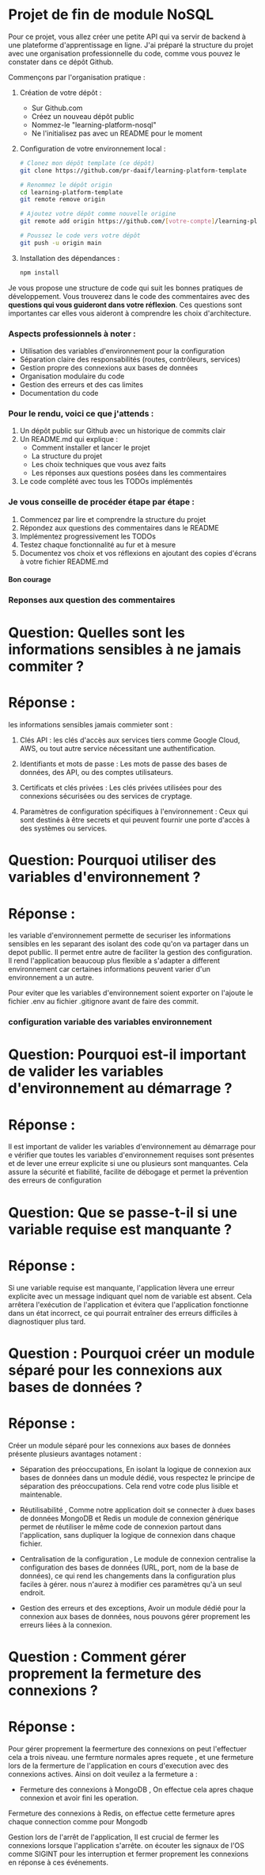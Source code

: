 # Projet de fin de module NoSQL

Pour ce projet, vous allez créer une petite API qui va servir de backend à une plateforme d'apprentissage en ligne. J'ai préparé la structure du projet avec une organisation professionnelle du code, comme vous pouvez le constater dans ce dépôt Github.

Commençons par l'organisation pratique :

1. Création de votre dépôt :
   - Sur Github.com
   - Créez un nouveau dépôt public
   - Nommez-le "learning-platform-nosql"
   - Ne l'initialisez pas avec un README pour le moment

2. Configuration de votre environnement local :
   ```bash
   # Clonez mon dépôt template (ce dépôt)
   git clone https://github.com/pr-daaif/learning-platform-template
   
   # Renommez le dépôt origin
   cd learning-platform-template
   git remote remove origin
   
   # Ajoutez votre dépôt comme nouvelle origine
   git remote add origin https://github.com/[votre-compte]/learning-platform-nosql
   
   # Poussez le code vers votre dépôt
   git push -u origin main
   ```

3. Installation des dépendances :
   ```bash
   npm install
   ```

Je vous propose une structure de code qui suit les bonnes pratiques de développement. Vous trouverez dans le code des commentaires avec des **questions qui vous guideront dans votre réflexion**. Ces questions sont importantes car elles vous aideront à comprendre les choix d'architecture.

### Aspects professionnels à noter :
- Utilisation des variables d'environnement pour la configuration
- Séparation claire des responsabilités (routes, contrôleurs, services)
- Gestion propre des connexions aux bases de données
- Organisation modulaire du code
- Gestion des erreurs et des cas limites
- Documentation du code

### Pour le rendu, voici ce que j'attends :
1. Un dépôt public sur Github avec un historique de commits clair
2. Un README.md qui explique :
   - Comment installer et lancer le projet
   - La structure du projet
   - Les choix techniques que vous avez faits
   - Les réponses aux questions posées dans les commentaires
3. Le code complété avec tous les TODOs implémentés

### Je vous conseille de procéder étape par étape :
1. Commencez par lire et comprendre la structure du projet
2. Répondez aux questions des commentaires dans le README
3. Implémentez progressivement les TODOs
4. Testez chaque fonctionnalité au fur et à mesure
5. Documentez vos choix et vos réflexions en ajoutant des copies d'écrans à votre fichier README.md

#### Bon courage

### Reponses aux question des commentaires

# Question: Quelles sont les informations sensibles à ne jamais commiter ?
# Réponse : 
les informations  sensibles   jamais  commieter sont :
1. Clés API : les clés d'accès aux services tiers comme Google Cloud, AWS, ou tout autre service nécessitant une authentification.
2. Identifiants et mots de passe : Les mots de passe des bases de données, des API, ou des comptes utilisateurs.
3. Certificats et clés privées : Les clés privées utilisées pour des connexions sécurisées ou des services de cryptage.

4. Paramètres de configuration spécifiques à l'environnement : Ceux qui sont destinés à être secrets et qui peuvent fournir une porte d'accès à des systèmes ou services.


# Question: Pourquoi utiliser des variables d'environnement ?
# Réponse : 
les variable d'environnement permette de securiser les informations sensibles en les separant des isolant des code  qu'on va partager dans un depot publlic. 
Il permet entre autre de faciliter la gestion des configuration. Il rend l'application beaucoup plus  flexible  a s'adapter a different environnement car certaines informations peuvent varier d'un environnement a un autre.

Pour eviter que les variables d'environnement soient exporter on l'ajoute le fichier .env au fichier .gitignore avant de faire des commit.


### configuration variable des variables environnement

# Question: Pourquoi est-il important de valider les variables d'environnement au démarrage ?
# Réponse : 

Il est important de valider les variables d'environnement au démarrage pour e vérifier que toutes les variables d'environnement requises sont présentes et de lever une erreur explicite si une ou plusieurs sont manquantes. Cela assure la sécurité et fiabilité, facilite de débogage
et permet la prévention des erreurs de configuration 

# Question: Que se passe-t-il si une variable requise est manquante ?
# Réponse : 
Si une variable requise est manquante, l'application lèvera une erreur explicite avec un message indiquant quel nom de variable est absent. Cela arrêtera l'exécution de l'application et évitera que l'application fonctionne dans un état incorrect, ce qui pourrait entraîner des erreurs difficiles à diagnostiquer plus tard.



# Question : Pourquoi créer un module séparé pour les connexions aux bases de données ?
# Réponse : 

Créer un module séparé pour les connexions aux bases de données présente plusieurs avantages notament :
 
 - Séparation des préoccupations, En isolant la logique de connexion aux bases de données dans un module dédié, vous respectez le principe de séparation des préoccupations. Cela rend votre code plus lisible et maintenable. 

 - Réutilisabilité , Comme notre application doit se connecter à duex bases de données   MongoDB et  Redis un module de connexion générique permet de réutiliser le même code de connexion partout dans l'application, sans dupliquer la logique de connexion dans chaque fichier.

-  Centralisation de la configuration , Le module de connexion centralise la configuration des bases de données (URL, port, nom de la base de données), ce qui rend les changements dans la configuration plus faciles à gérer. nous n'aurez à modifier ces paramètres qu'à un seul endroit.

- Gestion des erreurs et des exceptions, Avoir un module dédié pour la connexion aux bases de données, nous  pouvons  gérer proprement les erreurs liées à la connexion.



# Question : Comment gérer proprement la fermeture des connexions ?
# Réponse : 

Pour  gérer proprement la feermerture des connexions on peut l'effectuer cela a trois niveau.
une fermture normales apres  requete , et une fermeture  lors de la  fermerture de l'application en cours d'execution avec  des connexions actives. Ainsi on doit veuilez a la fermeture a : 
- Fermeture des connexions à MongoDB , On effectue cela apres chaque connexion et avoir fini les operation.

Fermeture des connexions à Redis, on effectue cette fermeture apres chaque connection comme pour Mongodb

Gestion lors de l'arrêt de l'application, Il est crucial de fermer les connexions lorsque l'application s'arrête. on  écouter les signaux de l'OS comme SIGINT pour les interruption et fermer proprement les connexions en réponse à ces événements.




